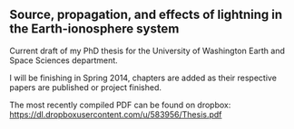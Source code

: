 Source, propagation, and effects of lightning in the Earth-ionosphere system
---

Current draft of my PhD thesis for the University of Washington Earth and Space Sciences department.

I will be finishing in Spring 2014, chapters are added as their respective papers are published or project finished.

The most recently compiled PDF can be found on dropbox: https://dl.dropboxusercontent.com/u/583956/Thesis.pdf
